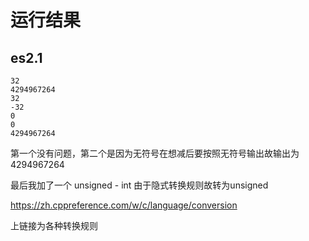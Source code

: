 # 运行结果
## es2.1
    32
    4294967264
    32
    -32
    0
    0
    4294967264
第一个没有问题，第二个是因为无符号在想减后要按照无符号输出故输出为4294967264

最后我加了一个 unsigned - int 由于隐式转换规则故转为unsigned

https://zh.cppreference.com/w/c/language/conversion

上链接为各种转换规则